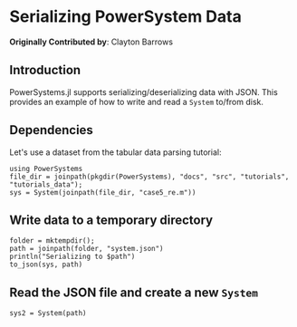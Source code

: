 # Serializing PowerSystem Data

**Originally Contributed by**: Clayton Barrows

## Introduction

PowerSystems.jl supports serializing/deserializing data with JSON. This provides an example of how to write and read a `System` to/from disk.

## Dependencies

Let's use a dataset from the tabular data parsing tutorial:

```@repl serialize_data
using PowerSystems
file_dir = joinpath(pkgdir(PowerSystems), "docs", "src", "tutorials", "tutorials_data");
sys = System(joinpath(file_dir, "case5_re.m"))
```

## Write data to a temporary directory

```@repl serialize_data
folder = mktempdir();
path = joinpath(folder, "system.json")
println("Serializing to $path")
to_json(sys, path)
```

## Read the JSON file and create a new `System`

```@repl serialize_data
sys2 = System(path)
```
